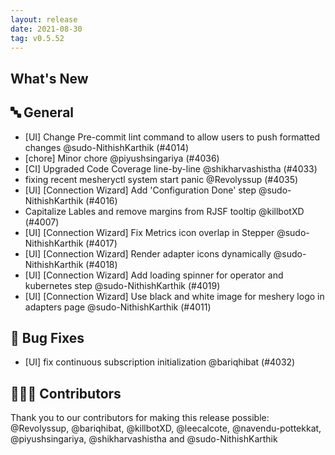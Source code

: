 ```yaml
---
layout: release
date: 2021-08-30
tag: v0.5.52
---
```


## What's New

## 🔤 General

- [UI] Change Pre-commit lint command to allow users to push formatted changes @sudo-NithishKarthik (#4014)
- [chore] Minor chore @piyushsingariya (#4036)
- [CI] Upgraded Code Coverage line-by-line @shikharvashistha (#4033)
- fixing recent mesheryctl system start panic @Revolyssup (#4035)
- [UI] [Connection Wizard] Add 'Configuration Done' step @sudo-NithishKarthik (#4016)
- Capitalize Lables and remove margins from RJSF tooltip @killbotXD (#4007)
- [UI] [Connection Wizard] Fix Metrics icon overlap in Stepper @sudo-NithishKarthik (#4017)
- [UI] [Connection Wizard] Render adapter icons dynamically @sudo-NithishKarthik (#4018)
- [UI] [Connection Wizard] Add loading spinner for operator and kubernetes step @sudo-NithishKarthik (#4019)
- [UI] [Connection Wizard] Use black and white image for meshery logo in adapters page @sudo-NithishKarthik (#4011)

## 🐛 Bug Fixes

- [UI] fix continuous subscription initialization @bariqhibat (#4032)

## 👨🏽‍💻 Contributors

Thank you to our contributors for making this release possible:
@Revolyssup, @bariqhibat, @killbotXD, @leecalcote, @navendu-pottekkat, @piyushsingariya, @shikharvashistha and @sudo-NithishKarthik
